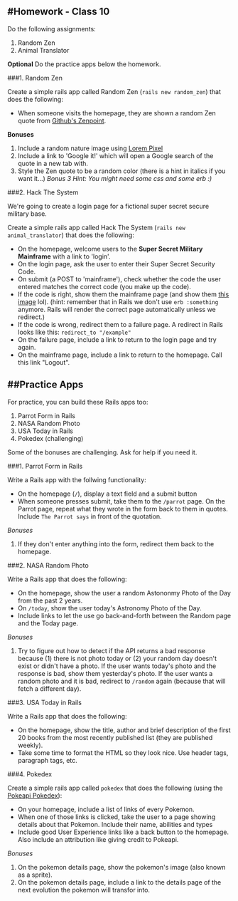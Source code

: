 #Homework - Class 10
---

Do the following assignments:

1. Random Zen
2. Animal Translator

**Optional** Do the practice apps below the homework.

###1. Random Zen

Create a simple rails app called Random Zen (`rails new random_zen`) that does the following:

* When someone visits the homepage, they are shown a random Zen quote from [Github's Zenpoint](https://api.github.com/zen).

**Bonuses**

1. Include a random nature image using [Lorem Pixel](http://lorempixel.com/)
2. Include a link to 'Google it!' which will open a Google search of the quote in a new tab with.
3. Style the Zen quote to be a random color (there is a hint in italics if you want it...) *Bonus 3 Hint: You might need some css and some erb :)*

###2. Hack The System

We're going to create a login page for a fictional super secret secure military base.

Create a simple rails app called Hack The System (`rails new animal_translator`) that does the following:

* On the homepage, welcome users to the **Super Secret Military Mainframe** with a link to 'login'.
* On the login page, ask the user to enter their Super Secret Security Code.
* On submit (a POST to 'mainframe'), check whether the code the user entered matches the correct code (you make up the code).
* If the code is right, show them the mainframe page (and show them [this image](http://freepclessons.com/wp-content/uploads/2014/06/IBM_Blue_Gene_P_supercomputer.jpg) lol). (hint: remember that in Rails we don't use `erb :something` anymore. Rails will render the correct page automatically unless we redirect.)
* If the code is wrong, redirect them to a failure page. A redirect in Rails looks like this: `redirect_to "/example"`
* On the failure page, include a link to return to the login page and try again.
* On the mainframe page, include a link to return to the homepage. Call this link "Logout".

##Practice Apps
---

For practice, you can build these Rails apps too:

1. Parrot Form in Rails
2. NASA Random Photo
3. USA Today in Rails
4. Pokedex (challenging)

Some of the bonuses are challenging. Ask for help if you need it.

###1. Parrot Form in Rails

Write a Rails app with the follwing functionality:

* On the homepage (`/`), display a text field and a submit button
* When someone presses submit, take them to the `/parrot` page. On the Parrot page, repeat what they wrote in the form back to them in quotes. Include `The Parrot says` in front of the quotation.

*Bonuses*

1. If they don't enter anything into the form, redirect them back to the homepage.

###2. NASA Random Photo

Write a Rails app that does the following:

* On the homepage, show the user a random Astononmy Photo of the Day from the past 2 years.
* On `/today`, show the user today's Astronomy Photo of the Day.
* Include links to let the use go back-and-forth between the Random page and the Today page.

*Bonuses*

1. Try to figure out how to detect if the API returns a bad response because (1) there is not photo today or (2) your random day doesn't exist or didn't have a photo. If the user wants today's photo and the response is bad, show them yesterday's photo. If the user wants a random photo and it is bad, redirect to `/random` again (because that will fetch a different day).

###3. USA Today in Rails

Write a Rails app that does the following:

* On the homepage, show the title, author and brief description of the first 20 books from the most recently published list (they are published weekly).
* Take some time to format the HTML so they look nice. Use header tags, paragraph tags, etc.

###4. Pokedex

Create a simple rails app called `pokedex` that does the following (using the [Pokeapi Pokedex](http://pokeapi.co/docs/#pokedex)):

* On your homepage, include a list of links of every Pokemon.
* When one of those links is clicked, take the user to a page showing details about that Pokemon. Include their name, abilities and types
* Include good User Experience links like a back button to the homepage. Also include an attribution like giving credit to Pokeapi.

*Bonuses*

1. On the pokemon details page, show the pokemon's image (also known as a sprite).
2. On the pokemon details page, include a link to the details page of the next evolution the pokemon will transfor into.
